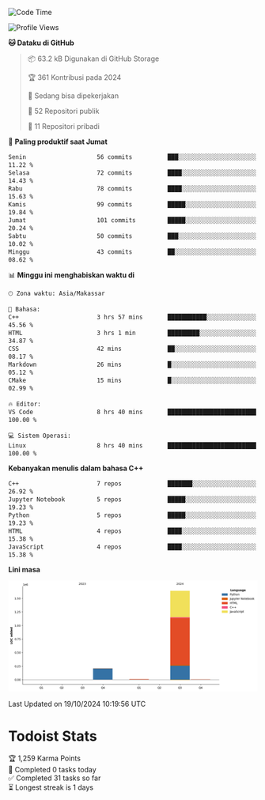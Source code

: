 <!--START_SECTION:waka-->
![Code Time](http://img.shields.io/badge/Code%20Time-72%20hrs%2021%20mins-blue)

![Profile Views](http://img.shields.io/badge/Profil%20dilihat-8-blue)

**🐱 Dataku di GitHub** 

> 📦 63.2 kB Digunakan di GitHub Storage 
 > 
> 🏆 361 Kontribusi pada 2024
 > 
> 💼 Sedang bisa dipekerjakan
 > 
> 📜 52 Repositori publik 
 > 
> 🔑 11 Repositori pribadi 
 > 
📅 **Paling produktif saat Jumat** 

```text
Senin                    56 commits          ███░░░░░░░░░░░░░░░░░░░░░░   11.22 % 
Selasa                   72 commits          ████░░░░░░░░░░░░░░░░░░░░░   14.43 % 
Rabu                     78 commits          ████░░░░░░░░░░░░░░░░░░░░░   15.63 % 
Kamis                    99 commits          █████░░░░░░░░░░░░░░░░░░░░   19.84 % 
Jumat                    101 commits         █████░░░░░░░░░░░░░░░░░░░░   20.24 % 
Sabtu                    50 commits          ███░░░░░░░░░░░░░░░░░░░░░░   10.02 % 
Minggu                   43 commits          ██░░░░░░░░░░░░░░░░░░░░░░░   08.62 % 
```


📊 **Minggu ini menghabiskan waktu di** 

```text
🕑︎ Zona waktu: Asia/Makassar

💬 Bahasa: 
C++                      3 hrs 57 mins       ███████████░░░░░░░░░░░░░░   45.56 % 
HTML                     3 hrs 1 min         █████████░░░░░░░░░░░░░░░░   34.87 % 
CSS                      42 mins             ██░░░░░░░░░░░░░░░░░░░░░░░   08.17 % 
Markdown                 26 mins             █░░░░░░░░░░░░░░░░░░░░░░░░   05.12 % 
CMake                    15 mins             █░░░░░░░░░░░░░░░░░░░░░░░░   02.99 % 

🔥 Editor: 
VS Code                  8 hrs 40 mins       █████████████████████████   100.00 % 

💻 Sistem Operasi: 
Linux                    8 hrs 40 mins       █████████████████████████   100.00 % 
```

**Kebanyakan menulis dalam bahasa C++** 

```text
C++                      7 repos             ███████░░░░░░░░░░░░░░░░░░   26.92 % 
Jupyter Notebook         5 repos             █████░░░░░░░░░░░░░░░░░░░░   19.23 % 
Python                   5 repos             █████░░░░░░░░░░░░░░░░░░░░   19.23 % 
HTML                     4 repos             ████░░░░░░░░░░░░░░░░░░░░░   15.38 % 
JavaScript               4 repos             ████░░░░░░░░░░░░░░░░░░░░░   15.38 % 
```



**Lini masa**

![Lines of Code chart](https://raw.githubusercontent.com/yusuf601/yusuf601/main/assets/bar_graph.png)


 Last Updated on 19/10/2024 10:19:56 UTC
<!--END_SECTION:waka-->
# Todoist Stats

<!-- TODO-IST:START -->
🏆  1,259 Karma Points           
🌸  Completed 0 tasks today           
✅  Completed 31 tasks so far           
⏳  Longest streak is 1 days
<!-- TODO-IST:END -->
